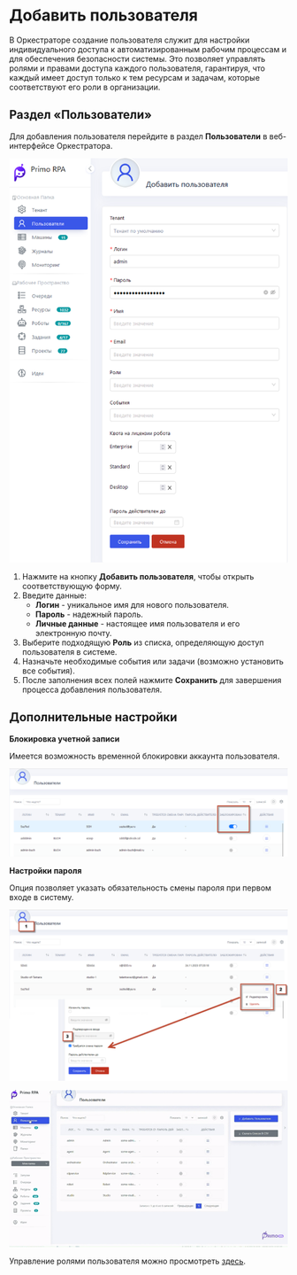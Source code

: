 # Добавить пользователя

В Оркестраторе создание пользователя служит для настройки индивидуального доступа к автоматизированным рабочим процессам и для обеспечения безопасности системы. Это позволяет управлять ролями и правами доступа каждого пользователя, гарантируя, что каждый имеет доступ только к тем ресурсам и задачам, которые соответствуют его роли в организации.

##  Раздел «Пользователи»

Для добавления пользователя перейдите в раздел **Пользователи** в веб-интерфейсе Оркестратора.

![](../.gitbook/assets1/add_user.png)

1. Нажмите на кнопку **Добавить пользователя**, чтобы открыть соответствующую форму.
2. Введите данные:
   * **Логин** - уникальное имя для нового пользователя.
   * **Пароль** - надежный пароль.
   * **Личные данные** - настоящее имя пользователя и его электронную почту.
4. Выберите подходящую **Роль** из списка, определяющую доступ пользователя в системе.
5. Назначьте необходимые события или задачи (возможно установить все события).
6. После заполнения всех полей нажмите **Сохранить** для завершения процесса добавления пользователя.

## Дополнительные настройки

 **Блокировка учетной записи**
 
Имеется возможность временной блокировки аккаунта пользователя.

![](../.gitbook/assets1/user_blocked.png)

**Настройки пароля**

Опция позволяет указать обязательность смены пароля при первом входе в систему.

![](../.gitbook/assets1/Change_password.png) 




![](../.gitbook/assets1/youtube-video-gif.gif)

Управление ролями пользователя можно просмотреть [здесь](https://github.com/PrimoRPA/Docs.Rus/blob/SiuzanaTedzhoeva-HopeUI/orchestrator-hope-ui/User_role_managment.md).
